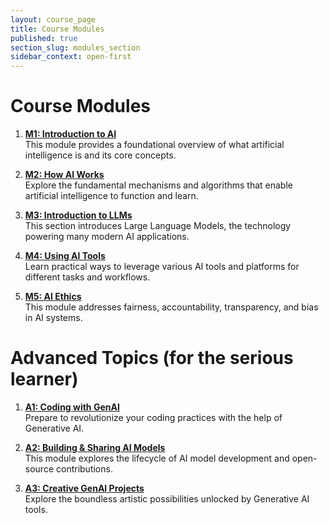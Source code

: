 ```yaml
---
layout: course_page
title: Course Modules
published: true
section_slug: modules_section
sidebar_context: open-first
---
```


# Course Modules

1. **[M1: Introduction to AI](introduction/)**  
   This module provides a foundational overview of what artificial intelligence is and its core concepts.

2. **[M2: How AI Works](how_ai_works/)**  
   Explore the fundamental mechanisms and algorithms that enable artificial intelligence to function and learn.

3. **[M3: Introduction to LLMs](llms/)**  
   This section introduces Large Language Models, the technology powering many modern AI applications.

4. **[M4: Using AI Tools](using_tools/)**  
   Learn practical ways to leverage various AI tools and platforms for different tasks and workflows.

5. **[M5: AI Ethics](ethics/)**  
   This module addresses fairness, accountability, transparency, and bias in AI systems.

# Advanced Topics (for the serious learner)

1. **[A1: Coding with GenAI](coding_with_ai/)**  
   Prepare to revolutionize your coding practices with the help of Generative AI.

2. **[A2: Building & Sharing AI Models](build_share/6_building_and_sharing.html)**  
   This module explores the lifecycle of AI model development and open-source contributions.

3. **[A3: Creative GenAI Projects](ai_projects/8_genai_projects.html)**  
   Explore the boundless artistic possibilities unlocked by Generative AI tools.
